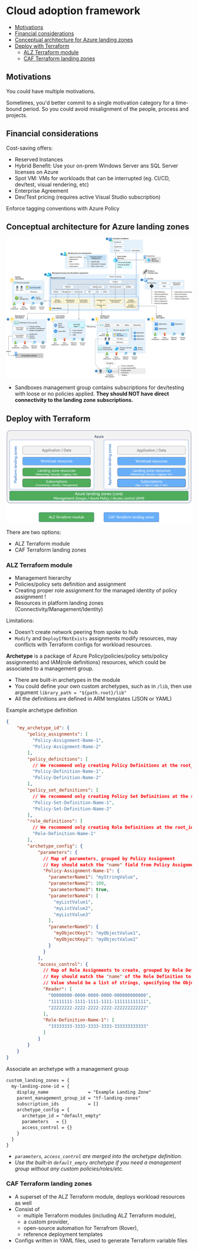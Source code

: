 # Cloud adoption framework

- [Motivations](#motivations)
- [Financial considerations](#financial-considerations)
- [Conceptual architecture for Azure landing zones](#conceptual-architecture-for-azure-landing-zones)
- [Deploy with Terraform](#deploy-with-terraform)
  - [ALZ Terraform module](#alz-terraform-module)
  - [CAF Terraform landing zones](#caf-terraform-landing-zones)


## Motivations

You could have multiple motivations.

Sometimes, you'd better commit to a single motivation category for a time-bound period. So you could avoid misalignment of the people, process and projects.


## Financial considerations

Cost-saving offers:

- Reserved Instances
- Hybrid Benefit: Use your on-prem Windows Server ans SQL Server licenses on Azure
- Spot VM: VMs for workloads that can be interrupted (eg. CI/CD, dev/test, visual rendering, etc)
- Enterprise Agreement
- Dev/Test pricing (requires active Visual Studio subscription)

Enforce tagging conventions with Azure Policy


## Conceptual architecture for Azure landing zones

![Reference architecture](images/azure_caf-reference-architecture-for-landing-zones.png)

- Sandboxes management group contains subscriptions for dev/testing with loose or no policies applied. **They should NOT have direct connectivity to the landing zone subscriptions.**


## Deploy with Terraform

![Terraform options](images/azure_caf-tf-module-compare.png)

There are two options:
- ALZ Terraform module
- CAF Terraform landing zones

### ALZ Terraform module

- Management hierarchy
- Policies/policy sets definition and assignment
- Creating proper role assignment for the managed identity of policy assignment !
- Resources in platform landing zones (Connectivity/Management/Identity)

Limitations:

- Doesn't create network peering from spoke to hub
- `Modify` and `DeployIfNotExists` assignments modify resources, may conflicts with Terraform configs for workload resources.

**Archetype** is a package of Azure Policy(policies/policy sets/policy assignments) and IAM(role definitions) resources, which could be associated to a management group.

- There are built-in archetypes in the module
- You could define your own custom archetypes, such as in `/lib`, then use argument `library_path = "${path.root}/lib"`
- All the definitions are defined in ARM templates (JSON or YAML)

Example archetype definition

```json
{
    "my_archetype_id": {
        "policy_assignments": [
          "Policy-Assignment-Name-1",
          "Policy-Assignment-Name-2"
        ],
        "policy_definitions": [
          // We recommend only creating Policy Definitions at the root_id scope
          "Policy-Definition-Name-1",
          "Policy-Definition-Name-2"
        ],
        "policy_set_definitions": [
          // We recommend only creating Policy Set Definitions at the root_id scope
          "Policy-Set-Definition-Name-1",
          "Policy-Set-Definition-Name-2"
        ],
        "role_definitions": [
          // We recommend only creating Role Definitions at the root_id scope
          "Role-Definition-Name-1"
        ],
        "archetype_config": {
            "parameters": {
              // Map of parameters, grouped by Policy Assignment
              // Key should match the "name" field from Policy Assignment
              "Policy-Assignment-Name-1": {
                "parameterName1": "myStringValue",
                "parameterName2": 100,
                "parameterName3": true,
                "parameterName4": [
                  "myListValue1",
                  "myListValue2",
                  "myListValue3"
                ],
                "parameterName5": {
                  "myObjectKey1": "myObjectValue1",
                  "myObjectKey2": "myObjectValue2"
                }
              }
            },
            "access_control": {
              // Map of Role Assignments to create, grouped by Role Definition name
              // Key should match the "name" of the Role Definition to assign
              // Value should be a list of strings, specifying the Object Id(s) (from Azure AD) of all identities to assign to the role
              "Reader": [
                "00000000-0000-0000-0000-000000000000",
                "11111111-1111-1111-1111-111111111111",
                "22222222-2222-2222-2222-222222222222"
              ],
              "Role-Definition-Name-1": [
                "33333333-3333-3333-3333-333333333333"
              ]
            }
        }
    }
}
```

Associate an archetype with a management group

```
custom_landing_zones = {
  my-landing-zone-id = {
    display_name               = "Example Landing Zone"
    parent_management_group_id = "tf-landing-zones"
    subscription_ids           = []
    archetype_config = {
      archetype_id = "default_empty"
      parameters   = {}
      access_control = {}
    }
  }
}
```

- *`parameters`, `access_control` are merged into the archetype definition.*
- *Use the built-in `default_empty` archetype if you need a management group without any custom policies/roles/etc.*


### CAF Terraform landing zones

- A superset of the ALZ Terraform module, deploys workload resources as well
- Consist of
  - multiple Terraform modules (including ALZ Terraform module),
  - a custom provider,
  - open-source automation for Terrafrom (Rover),
  - reference deployment templates
- Configs written in YAML files, used to generate Terraform variable files
